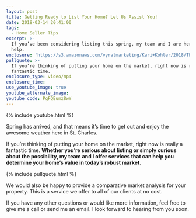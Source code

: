 ```yaml
---
layout: post
title: Getting Ready to List Your Home? Let Us Assist You!
date: 2018-03-14 20:41:00
tags:
  - Home Seller Tips
excerpt: >-
  If you’ve been considering listing this spring, my team and I are here to
  help.
enclosure: 'https://s3.amazonaws.com/vyralmarketing/Kari+Kohler/2018/The+Kohler+Group-.mp4'
pullquote: >-
  If you’re thinking of putting your home on the market, right now is really a
  fantastic time.
enclosure_type: video/mp4
enclosure_time:
use_youtube_image: true
youtube_alternate_image:
youtube_code: PgFQEumz8wY
---
```


{% include youtube.html %}

Spring has arrived, and that means it’s time to get out and enjoy the awesome weather here in St. Charles.

If you’re thinking of putting your home on the market, right now is really a fantastic time. **Whether you’re serious about listing or simply curious about the possibility, my team and I offer services that can help you determine your home’s value in today’s robust market.**

{% include pullquote.html %}

We would also be happy to provide a comparative market analysis for your property. This is a service we offer to all of our clients at no cost.

If you have any other questions or would like more information, feel free to give me a call or send me an email. I look forward to hearing from you soon.